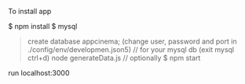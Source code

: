 To install app

$ npm install
$ mysql
> create database appcinema;
(change user, password and port in ./config/env/developmen.json5) // for your mysql db
(exit mysql ctrl+d)
node generateData.js  // optionally
$ npm start

run localhost:3000